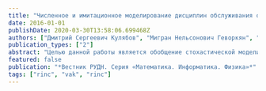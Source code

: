 ```yaml
---
title: "Численное и имитационное моделирование дисциплин обслуживания очередей типа RED на маршрутизаторе"
date: 2016-01-01
publishDate: 2020-03-30T13:58:06.699468Z
authors: ["Дмитрий Сергеевич Кулябов", "Мигран Нельсонович Геворкян", "Хосе Роландо Мачука", "Калилу Диаррассуба", "Джерейе Тьерри Ги Дали"]
publication_types: ["2"]
abstract: "Целью данной работы является обобщение стохастической модели RED (Random Early Detection) на случай дисциплин обслуживания AURED, SARED и GRED, а также верификация результатов численного моделирования с помощью имитационного моделирования. Стохастическая модель строится на основе системы из трёх стохастических уравнений Ито. Численное решение проводится с помощью стохастических методов Рунге-Кутты со слабой сходимостью второго порядка. Комплекс программ для численного моделирования написан авторами статьи на языке Python версии 3 с использованием библиотек NumPy и SciPy. В статье достаточно подробно описываются компоненты программного комплекса. Для имитационного моделирования авторы использовали открытый пакет программного обеспечения для моделирования компьютерных сетей NS2. В данной статье авторы лишь кратко описывают те моменты, которые касаются дисциплин обслуживания очередей, не останавливаясь на общем описании NS2. Результаты моделирования представлены в виде графиков зависимостей средней и текущей длин очереди от времени. На основе анализа полученных графиков показано, что имитационное и численное моделирование дало качественно соответствующие друг другу результаты."
featured: false
publication: "*Вестник РУДН. Серия «Математика. Информатика. Физика»*"
tags: ["rinc", "vak", "rinc"]
---
```


